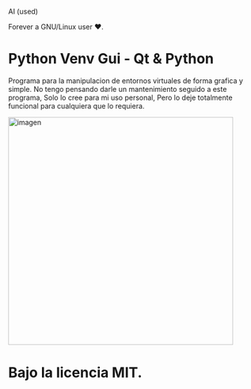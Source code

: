 AI (used)

Forever a GNU/Linux user ♥️.

# Python Venv Gui - Qt & Python
Programa para la manipulacion de entornos virtuales de forma grafica y simple.
No tengo pensando darle un mantenimiento seguido a este programa, 
Solo lo cree para mi uso personal, Pero lo deje totalmente 
funcional para cualquiera que lo requiera.

<img width="454" height="460" alt="imagen" src="https://github.com/user-attachments/assets/4bad8ad1-74de-42be-b422-d30f5fc7d3b2" />

# Bajo la licencia MIT.

